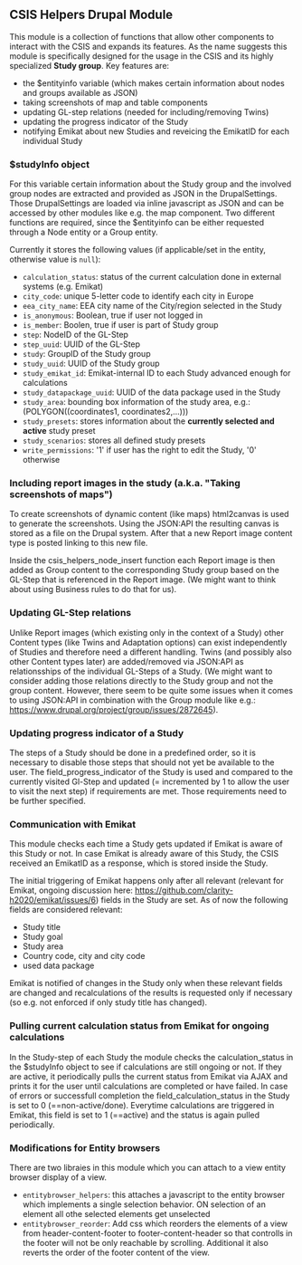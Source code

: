 CSIS Helpers Drupal Module
--------------------------

This module is a collection of functions that allow other components to interact with the CSIS and expands its features. As the name suggests this module is specifically designed for the usage in the CSIS and its highly specialized **Study group**. Key features are:
- the $entityinfo variable (which makes certain information about nodes and groups available as JSON)
- taking screenshots of map and table components
- updating GL-step relations (needed for including/removing Twins)
- updating the progress indicator of the Study
- notifying Emikat about new Studies and reveicing the EmikatID for each individual Study

### $studyInfo object
For this variable certain information about the Study group and the involved group nodes are extracted and provided as JSON in the DrupalSettings. Those DrupalSettings are loaded via inline javascript as JSON and can be accessed by other modules like e.g. the map component. Two different functions are required, since the $entityinfo can be either requested through a Node entity or a Group entity.

Currently it stores the following values (if applicable/set in the entity, otherwise value is `null`):
- `calculation_status`: status of the current calculation done in external systems (e.g. Emikat)
- `city_code`: unique 5-letter code to identify each city in Europe
- `eea_city_name`: EEA city name of the City/region selected in the Study
- `is_anonymous`: Boolean, true if user not logged in
- `is_member`: Boolen, true if user is part of Study group
- `step`: NodeID of the GL-Step
- `step_uuid`: UUID of the GL-Step
- `study`: GroupID of the Study group
- `study_uuid`: UUID of the Study group
- `study_emikat_id`: Emikat-internal ID to each Study advanced enough for calculations
- `study_datapackage_uuid`: UUID of the data package used in the Study
- `study_area`: bounding box information of the study area, e.g.:(POLYGON((coordinates1, coordinates2,...)))
- `study_presets`: stores information about the **currently selected and active** study preset
- `study_scenarios`: stores all defined study presets
- `write_permissions`: '1' if user has the right to edit the Study, '0' otherwise

### Including report images in the study (a.k.a. "Taking screenshots of maps")
To create screenshots of dynamic content (like maps) html2canvas is used to generate the screenshots. Using the JSON:API the resulting canvas is stored as a file on the Drupal system. After that a new Report image content type is posted linking to this new file.

Inside the csis_helpers_node_insert function each Report image is then added as Group content to the corresponding Study group based on the GL-Step that is referenced in the Report image. (We might want to think about using Business rules to do that for us).

### Updating GL-Step relations
Unlike Report images (which existing only in the context of a Study) other Content types (like Twins and Adaptation options) can exist independently of Studies and therefore need a different handling. Twins (and possibly also other Content types later) are added/removed via JSON:API as relationsships of the individual GL-Steps of a Study. (We might want to consider adding those relations directly to the Study group and not the group content. However, there seem to be quite some issues when it comes to using JSON:API in combination with the Group module like e.g.: https://www.drupal.org/project/group/issues/2872645).

### Updating progress indicator of a Study
The steps of a Study should be done in a predefined order, so it is necessary to disable those steps that should not yet be available to the user. The field_progress_indicator of the Study is used and compared to the currently visited Gl-Step and updated (= incremented by 1 to allow the user to visit the next step) if requirements are met. Those requirements need to be further specified.

### Communication with Emikat
This module checks each time a Study gets updated if Emikat is aware of this Study or not. In case Emikat is already aware of this Study, the CSIS received an EmikatID as a response, which is stored inside the Study.

The initial triggering of Emikat happens only after all relevant (relevant for Emikat, ongoing discussion here: https://github.com/clarity-h2020/emikat/issues/6) fields in the Study are set. As of now the following fields are considered relevant:
- Study title
- Study goal
- Study area
- Country code, city and city code
- used data package

Emikat is notified of changes in the Study only when these relevant fields are changed and recalculations of the results is requested only if necessary (so e.g. not enforced if only study title has changed).

### Pulling current calculation status from Emikat for ongoing calculations
In the Study-step of each Study the module checks the calculation_status in the $studyInfo object to see if calculations are still ongoing or not. If they are active, it periodically pulls the current status from Emikat via AJAX and prints it for the user until calculations are completed or have failed. In case of errors or successfull completion the field_calculation_status in the Study is set to 0 (==non-active/done). Everytime calculations are triggered in Emikat, this field is set to 1 (==active) and the status is again pulled periodically.

### Modifications for Entity browsers
There are two libraies in this module which you can attach to a view entity browser display of a view.
- `entitybrowser_helpers`: this attaches a javascript to the entity browser which implements a single selection behavior. ON selection of an element all othe selected elements get unselected
- `entitybrowser_reorder`: Add css which reorders the elements of a view from header-content-footer to footer-content-header so that controlls in the footer will not be only reachable by scrolling. Additional it also reverts the order of the footer content of the view.

